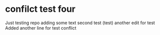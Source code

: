 # confilct test four
Just testing repo adding some text
second test (test)
another edit for test
Added another line for test conflict
